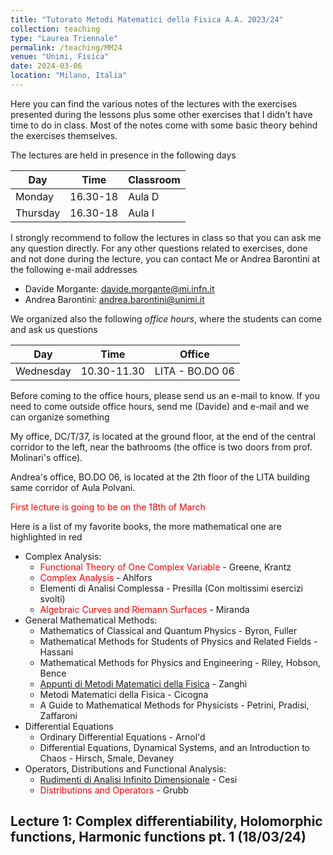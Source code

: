 ```yaml
---
title: "Tutorato Metodi Matematici della Fisica A.A. 2023/24"
collection: teaching
type: "Laurea Triennale"
permalink: /teaching/MM24
venue: "Unimi, Fisica"
date: 2024-03-06
location: "Milano, Italia"
---
```


Here you can find the various notes of the lectures with the exercises presented during the lessons plus some other exercises that I didn't have time to do in class. Most of the notes come with some basic theory behind the exercises themselves.

The lectures are held in presence in the following days

| Day       | Time            | Classroom                             |
| --------  | --------------- | ------------------------------------- |
| Monday    |  16.30-18       | Aula D                                |
| Thursday  |  16.30-18       | Aula I                                |

I strongly recommend to follow the lectures in class so that you can ask me any question directly. For any other questions related to exercises, done and not done during the lecture, you can contact Me or Andrea Barontini at the following e-mail addresses

* Davide Morgante: davide.morgante@mi.infn.it
* Andrea Barontini: andrea.barontini@unimi.it

We organized also the following *office hours*, where the students can come and ask us questions

| Day       | Time            | Office                                |
| --------  | --------------- | ------------------------------------- |
| Wednesday |  10.30-11.30    | LITA - BO.DO 06                       |      

Before coming to the office hours, please send us an e-mail to know. If you need to come outside office hours, send me (Davide) and e-mail and we can organize something 

My office, DC/T/37, is located at the ground floor, at the end of the central corridor to the left, near the bathrooms (the office is two doors from prof. Molinari's office).

Andrea's office, BO.DO 06, is located at the 2th floor of the LITA building same corridor of Aula Polvani.

<span style="color:red">First lecture is going to be on the 18th of March</span> 


Here is a list of my favorite books, the more mathematical one are highlighted in red  

  * Complex Analysis:
    * <span style="color:red">Functional Theory of One Complex Variable</span> - Greene, Krantz
    * <span style="color:red">Complex Analysis</span> - Ahlfors
    * Elementi di Analisi Complessa - Presilla (Con moltissimi esercizi svolti)
    * <span style="color:red">Algebraic Curves and Riemann Surfaces</span> - Miranda
  * General Mathematical Methods:
    * Mathematics of Classical and Quantum Physics - Byron, Fuller
    * Mathematical Methods for Students of Physics and Related Fields - Hassani
    * Mathematical Methods for Physics and Engineering - Riley, Hobson, Bence
    * [Appunti di Metodi Matematici della Fisica](https://www.ge.infn.it/~zanghi/metodi/ZUL.pdf) - Zanghì
    * Metodi Matematici della Fisica - Cicogna
    * A Guide to Mathematical Methods for Physicists - Petrini, Pradisi, Zaffaroni
  * Differential Equations
    * Ordinary Differential Equations - Arnol'd
    * Differential Equations, Dynamical Systems, and an Introduction to Chaos - Hirsch, Smale, Devaney
  * Operators, Distributions and Functional Analysis:
    * [Rudimenti di Analisi Infinito Dimensionale](https://www.roma1.infn.it/~cesi/rudimenti/RAID-s-v03.pdf) - Cesi
    * <span style="color:red">Distributions and Operators</span> - Grubb

## Lecture 1: Complex differentiability, Holomorphic functions, Harmonic functions pt. 1 (18/03/24)
